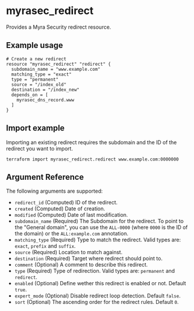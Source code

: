 # myrasec_redirect

Provides a Myra Security redirect resource.

## Example usage

```hcl
# Create a new redirect
resource "myrasec_redirect" "redirect" {
  subdomain_name = "www.example.com"
  matching_type = "exact"
  type = "permanent"
  source = "/index_old"
  destination = "/index_new"
  depends_on = [
    myrasec_dns_record.www
  ]
}
```

## Import example
Importing an existing redirect requires the subdomain and the ID of the redirect you want to import.
```hcl
terraform import myrasec_redirect.redirect www.example.com:0000000
```

## Argument Reference

The following arguments are supported:

* `redirect_id` (Computed) ID of the redirect.
* `created` (Computed) Date of creation.
* `modified` (Computed) Date of last modification.
* `subdomain_name` (Required) The Subdomain for the redirect. To point to the "General domain", you can use the `ALL-0000` (where `0000` is the ID of the domain) or the `ALL:example.com` annotation.
* `matching_type` (Required) Type to match the redirect. Valid types are: `exact`, `prefix` and `suffix`.
* `source` (Required) Location to match against.
* `destination` (Required) Target where redirect should point to.
* `comment` (Optional) A comment to describe this redirect.
* `type` (Required) Type of redirection. Valid types are: `permanent` and `redirect`.
* `enabled` (Optional) Define wether this redirect is enabled or not. Default `true`.
* `expert_mode` (Optional) Disable redirect loop detection. Default `false`.
* `sort` (Optional) The ascending order for the redirect rules. Default `0`.